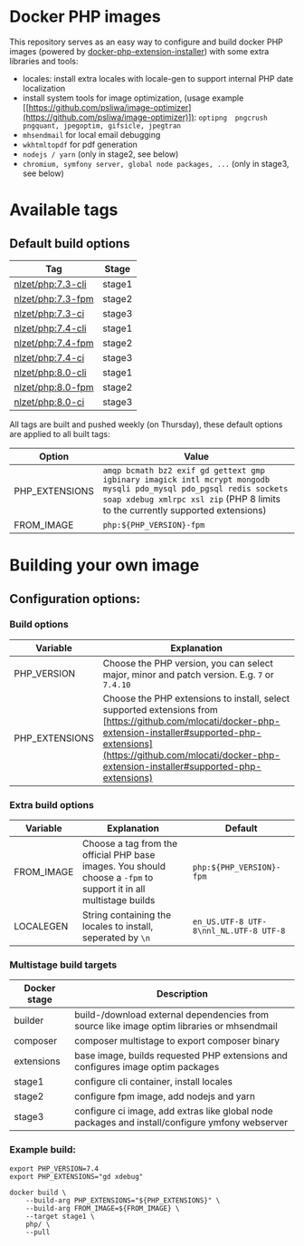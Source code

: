 # Docker PHP images
This repository serves as an easy way to configure and build docker PHP images (powered by [docker-php-extension-installer]([https://github.com/mlocati/docker-php-extension-installer](https://github.com/mlocati/docker-php-extension-installer))) with some extra libraries and tools:
* locales: install extra locales with locale-gen to support internal PHP date localization
* install system tools for image optimization, (usage example [[https://github.com/psliwa/image-optimizer](https://github.com/psliwa/image-optimizer)]): `optipng  pngcrush  pngquant, jpegoptim, gifsicle, jpegtran`
* `mhsendmail` for local email debugging
* `wkhtmltopdf` for pdf generation
* `nodejs / yarn` (only in stage2, see below)
* `chromium, symfony server, global node packages, ...` (only in stage3, see below)

# Available tags

## Default build options

| Tag | Stage |
|--|--|
| [nlzet/php:7.3-cli](https://hub.docker.com/r/nlzet/php/tags) | stage1 |
| [nlzet/php:7.3-fpm](https://hub.docker.com/r/nlzet/php/tags) | stage2 |
| [nlzet/php:7.3-ci](https://hub.docker.com/r/nlzet/php/tags) | stage3 |
| [nlzet/php:7.4-cli](https://hub.docker.com/r/nlzet/php/tags) | stage1 |
| [nlzet/php:7.4-fpm](https://hub.docker.com/r/nlzet/php/tags) | stage2 |
| [nlzet/php:7.4-ci](https://hub.docker.com/r/nlzet/php/tags) | stage3 |
| [nlzet/php:8.0-cli](https://hub.docker.com/r/nlzet/php/tags) | stage1 |
| [nlzet/php:8.0-fpm](https://hub.docker.com/r/nlzet/php/tags) | stage2 |
| [nlzet/php:8.0-ci](https://hub.docker.com/r/nlzet/php/tags) | stage3 |

All tags are built and pushed weekly (on Thursday), these default options are applied to all built tags:

| Option | Value |
|--|--|
| PHP_EXTENSIONS | `amqp bcmath bz2 exif gd gettext gmp igbinary imagick intl mcrypt mongodb mysqli pdo_mysql pdo_pgsql redis sockets soap xdebug xmlrpc xsl zip` (PHP 8 limits to the currently supported extensions) |
| FROM_IMAGE | `php:${PHP_VERSION}-fpm` |
  
# Building your own image  
  
## Configuration options:  
  
### Build options

| Variable | Explanation |  
|--|--|
|PHP_VERSION|Choose the PHP version, you can select major, minor and patch version. E.g. `7` or `7.4.10`|
|PHP_EXTENSIONS|Choose the PHP extensions to install, select supported extensions from [https://github.com/mlocati/docker-php-extension-installer#supported-php-extensions](https://github.com/mlocati/docker-php-extension-installer#supported-php-extensions)|

### Extra build options

| Variable | Explanation | Default | 
|--|--|--|
|FROM_IMAGE|Choose a tag from the official PHP base images. You should choose a `-fpm` to support it in all multistage builds | `php:${PHP_VERSION}-fpm`|
|LOCALEGEN|String containing the locales to install, seperated by `\n`|`en_US.UTF-8 UTF-8\nnl_NL.UTF-8 UTF-8`|

### Multistage build targets

| Docker stage | Description |
|--|--|
| builder | build-/download external dependencies from source like image optim libraries or mhsendmail |
| composer | composer multistage to export composer binary |
| extensions | base image, builds requested PHP extensions and configures image optim packages |
| stage1 | configure cli container, install locales |
| stage2 | configure fpm image, add nodejs and yarn |
| stage3 | configure ci image, add extras like global node packages and install/configure ymfony webserver |
  
### Example build:

    export PHP_VERSION=7.4
    export PHP_EXTENSIONS="gd xdebug"  
    
    docker build \
	    --build-arg PHP_EXTENSIONS="${PHP_EXTENSIONS}" \
	    --build-arg FROM_IMAGE=${FROM_IMAGE} \
	    --target stage1 \
	    php/ \
	    --pull
